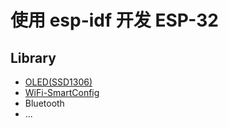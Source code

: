 # 使用 esp-idf 开发 ESP-32

## Library
- [OLED(SSD1306)](/components/oled/)
- [WiFi-SmartConfig](/components/wifi/)
- Bluetooth
- ...
